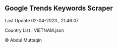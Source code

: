 

## Google Trends Keywords Scraper 
 
Last Update 02-04-2023 , 21:46:07

Country List :
VIETNAM.json



© Abdul Muttaqin 
